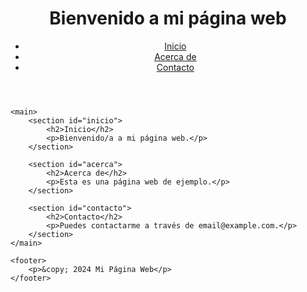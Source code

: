 <!DOCTYPE html>
<html lang="es">
<head>
    <meta charset="UTF-8">
    <meta name="viewport" content="width=device-width, initial-scale=1.0">
    <title>Mi Primera Página Web</title>
    <link rel="stylesheet" href="styles.css">
</head>
<body>
    <header>
        <h1>Bienvenido a mi página web</h1>
        <nav>
            <ul>
                <li><a href="#inicio">Inicio</a></li>
                <li><a href="#acerca">Acerca de</a></li>
                <li><a href="#contacto">Contacto</a></li>
            </ul>
        </nav>
    </header>

    <main>
        <section id="inicio">
            <h2>Inicio</h2>
            <p>Bienvenido/a a mi página web.</p>
        </section>

        <section id="acerca">
            <h2>Acerca de</h2>
            <p>Esta es una página web de ejemplo.</p>
        </section>

        <section id="contacto">
            <h2>Contacto</h2>
            <p>Puedes contactarme a través de email@example.com.</p>
        </section>
    </main>

    <footer>
        <p>&copy; 2024 Mi Página Web</p>
    </footer>
</body>
</html>
